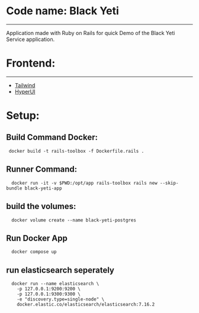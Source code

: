
# Code name: Black Yeti

---

Application made with Ruby on Rails for quick Demo of the
Black Yeti Service application.


# Frontend:
---
- [Tailwind](https://tailwindcss.com/)
- [HyperUI](https://www.hyperui.dev/)



# Setup:

## Build Command Docker:

```
 docker build -t rails-toolbox -f Dockerfile.rails .
```

## Runner Command:
```
  docker run -it -v $PWD:/opt/app rails-toolbox rails new --skip-bundle black-yeti-app
```

## build the volumes:

```
  docker volume create --name black-yeti-postgres
```

## Run Docker App

```
  docker compose up
```


## run elasticsearch seperately

```
  docker run --name elasticsearch \
    -p 127.0.0.1:9200:9200 \
    -p 127.0.0.1:9300:9300 \
    -e "discovery.type=single-node" \
    docker.elastic.co/elasticsearch/elasticsearch:7.16.2
```
